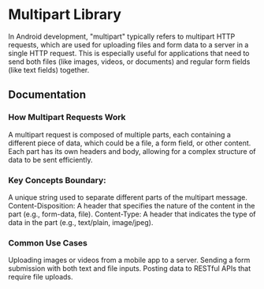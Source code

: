 
# Multipart Library

In Android development, "multipart" typically refers to multipart HTTP requests, which are used for uploading files and form data to a server in a single HTTP request. This is especially useful for applications that need to send both files (like images, videos, or documents) and regular form fields (like text fields) together.




## Documentation


### How Multipart Requests Work
A multipart request is composed of multiple parts, each containing a different piece of data, which could be a file, a form field, or other content. Each part has its own headers and body, allowing for a complex structure of data to be sent efficiently.

### Key Concepts Boundary: 
A unique string used to separate different parts of the multipart message.
Content-Disposition: A header that specifies the nature of the content in the part (e.g., form-data, file).
Content-Type: A header that indicates the type of data in the part (e.g., text/plain, image/jpeg).

### Common Use Cases
Uploading images or videos from a mobile app to a server.
Sending a form submission with both text and file inputs.
Posting data to RESTful APIs that require file uploads.
